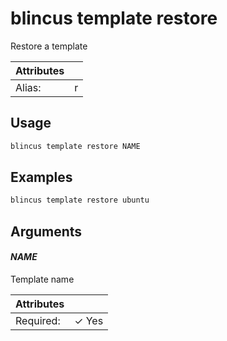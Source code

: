 # blincus template restore

Restore a template

| Attributes       | &nbsp;
|------------------|-------------
| Alias:           | r

## Usage

```bash
blincus template restore NAME
```

## Examples

```bash
blincus template restore ubuntu
```

## Arguments

#### *NAME*

Template name

| Attributes      | &nbsp;
|-----------------|-------------
| Required:       | ✓ Yes


